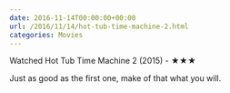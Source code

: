 ```yaml
---
date: 2016-11-14T00:00:00+00:00
url: /2016/11/14/hot-tub-time-machine-2.html
categories: Movies
---
```

Watched Hot Tub Time Machine 2 (2015) - ★★★

Just as good as the first one, make of that what you will.


